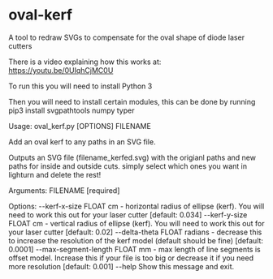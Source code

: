 # oval-kerf
A tool to redraw SVGs to compensate for the oval shape of diode laser cutters

There is a video explaining how this works at: https://youtu.be/0UIqhCjMC0U

To run this you will need to install Python 3

Then you will need to install certain modules, this can be done by running
pip3 install  svgpathtools numpy typer

Usage: oval_kerf.py [OPTIONS] FILENAME

  Add an oval kerf to any paths in an SVG file.

  Outputs an SVG file (filename_kerfed.svg) with the origianl paths and new
  paths for inside and outside cuts. simply select which ones you want in
  lighturn and delete the rest!

Arguments:
  FILENAME  [required]

Options:
  --kerf-x-size FLOAT         cm - horizontal radius of ellipse (kerf). You
                              will need to work this out for your laser cutter
                              [default: 0.034]
  --kerf-y-size FLOAT         cm - vertical radius of ellipse (kerf). You will
                              need to work this out for your laser cutter
                              [default: 0.02]
  --delta-theta FLOAT         radians - decrease this to increase the
                              resolution of the kerf model (default should be
                              fine)  [default: 0.0001]
  --max-segment-length FLOAT  mm - max length of line segments is offset
                              model. Increase this if your file is too big or
                              decrease it if you need more resolution
                              [default: 0.001]
  --help                      Show this message and exit.
